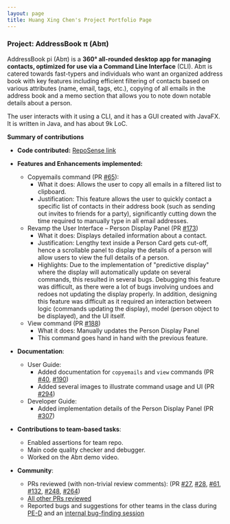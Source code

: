 ```yaml
---
layout: page
title: Huang Xing Chen's Project Portfolio Page
---
```


### Project: AddressBook π (Abπ)

AddressBook pi (Abπ) is a **360° all-rounded desktop app for managing contacts, optimized for use via a Command Line Interface** (CLI). Abπ is catered towards fast-typers and individuals who want an organized address book with key features including efficient filtering of contacts based on various attributes (name, email, tags, etc.), copying of all emails in the address book and a memo section that allows you to note down notable details about a person.

The user interacts with it using a CLI, and it has a GUI created with JavaFX. It is written in Java, and has about 9k LoC.

**Summary of contributions**

* **Code contributed:** [RepoSense link](https://nus-cs2103-ay2122s2.github.io/tp-dashboard/?search=lovemathboy&breakdown=true&sort=groupTitle&sortWithin=title&since=2022-02-18&timeframe=commit&mergegroup=&groupSelect=groupByRepos&checkedFileTypes=docs~functional-code~test-code~other)

* **Features and Enhancements implemented:**
  * Copyemails command (PR [\#65](https://github.com/AY2122S2-CS2103T-T17-4/tp/pull/65)):
    * What it does: Allows the user to copy all emails in a filtered list to clipboard.
    * Justification: This feature allows the user to quickly contact a specific list of contacts in their address book (such as sending out invites to friends for a party), significantly cutting down the time required to manually type in all email addresses.
  * Revamp the User Interface – Person Display Panel (PR [\#173](https://github.com/AY2122S2-CS2103T-T17-4/tp/pull/173))
    * What it does: Displays detailed information about a contact. 
    * Justification: Lengthy text inside a Person Card gets cut-off, hence a scrollable panel to display the details of a person will allow users to view the full details of a person.
    * Highlights: Due to the implementation of "predictive display" where the display will automatically update on several commands, this resulted in several bugs. Debugging this feature was difficult, as there were a lot of bugs involving undoes and redoes not updating the display properly. In addition, designing this feature was difficult as it required an interaction between logic (commands updating the display), model (person object to be displayed), and the UI itself.
      <br>
  * View command (PR [\#188](https://github.com/AY2122S2-CS2103T-T17-4/tp/pull/188))
    * What it does: Manually updates the Person Display Panel
    * This command goes hand in hand with the previous feature.
      <br>
* **Documentation**:
  * User Guide:
    * Added documentation for `copyemails` and `view` commands (PR [\#40](https://github.com/AY2122S2-CS2103T-T17-4/tp/pull/40), [\#190](https://github.com/AY2122S2-CS2103T-T17-4/tp/pull/190))
    * Added several images to illustrate command usage and UI (PR [\#294](https://github.com/AY2122S2-CS2103T-T17-4/tp/pull/294))
  * Developer Guide:
    * Added implementation details of the Person Display Panel (PR [\#307](https://github.com/AY2122S2-CS2103T-T17-4/tp/pull/307))
* **Contributions to team-based tasks**:
  * Enabled assertions for team repo.
  * Main code quality checker and debugger.
  * Worked on the Abπ demo video.
    <br>
* **Community**:
  * PRs reviewed (with non-trivial review comments): (PR [\#27](https://github.com/AY2122S2-CS2103T-T17-4/tp/pull/27), [\#28](https://github.com/AY2122S2-CS2103T-T17-4/tp/pull/28), [\#61](https://github.com/AY2122S2-CS2103T-T17-4/tp/pull/61), [\#132](https://github.com/AY2122S2-CS2103T-T17-4/tp/pull/132), [\#248](https://github.com/AY2122S2-CS2103T-T17-4/tp/pull/248), [\#264](https://github.com/AY2122S2-CS2103T-T17-4/tp/pull/264))
  * [All other PRs reviewed](https://github.com/AY2122S2-CS2103T-T17-4/tp/pulls?q=is%3Apr+is%3Aclosed+reviewed-by%3Alovemathboy)
  * Reported bugs and suggestions for other teams in the class during [PE-D](https://github.com/lovemathboy/ped/issues) and an [internal bug-finding session](https://github.com/AY2122S2-CS2103T-T17-1/tp/issues/273)
